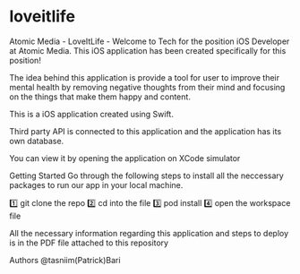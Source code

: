 # loveitlife
Atomic Media - LoveItLife -
Welcome to Tech for the position iOS Developer at Atomic Media.
This iOS application has been created specifically for this position! 

The idea behind this application is provide a tool for user to improve their mental health by removing negative thoughts from their mind and focusing on the things that make them happy and content.

This is a iOS application created using Swift.

Third party API is connected to this application and the application has its own database.

You can view it by opening the application on XCode simulator

Getting Started
Go through the following steps to install all the neccessary packages to run our app in your local machine.

1️⃣ git clone the repo
2️⃣ cd into the file
3️⃣ pod install
4️⃣ open the workspace file

All the necessary information regarding this application and steps to deploy is in the PDF file attached to this repository

Authors
@tasniim(Patrick)Bari
